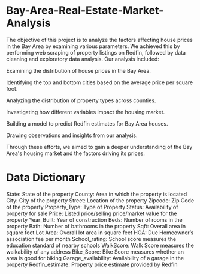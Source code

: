 # Bay-Area-Real-Estate-Market-Analysis
The objective of this project is to analyze the factors affecting house prices in the Bay Area by examining various parameters. We achieved this by performing web scraping of property listings on Redfin, followed by data cleaning and exploratory data analysis. Our analysis included:

Examining the distribution of house prices in the Bay Area.

Identifying the top and bottom cities based on the average price per square foot.

Analyzing the distribution of property types across counties.

Investigating how different variables impact the housing market.

Building a model to predict Redfin estimates for Bay Area houses.

Drawing observations and insights from our analysis.

Through these efforts, we aimed to gain a deeper understanding of the Bay Area's housing market and the factors driving its prices.

# Data Dictionary
State: State of the property
County: Area in which the property is located
City: City of the property
Street: Location of the property
Zipcode: Zip Code of the property
Property_Type: Type of Property
Status: Availability of property for sale
Price: Listed price/selling price/market value for the property
Year_Built: Year of construction
Beds: Number of rooms in the property
Bath: Number of bathrooms in the property
Sqft: Overall area in square feet
Lot Area: Overall lot area in square feet
HOA: Due Homeowner’s association fee per month
School_rating: School score measures the education standard of nearby schools
WalkScore: Walk Score measures the walkability of any address
Bike_Score: Bike Score measures whether an area is good for biking
Garage_availability: Availability of a garage in the property
Redfin_estimate: Property price estimate provided by Redfin
